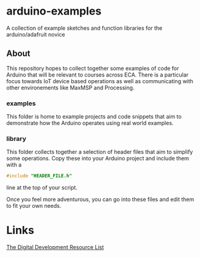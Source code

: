# arduino-examples
A collection of example sketches and function libraries for the arduino/adafruit novice

## About
This repository hopes to collect together some examples of code for Arduino that will be relevant to courses across ECA. There is a particular focus towards IoT device based operations as well as communicating with other environements like MaxMSP and Processing.

### examples
This folder is home to example projects and code snippets that aim to demonstrate how the Arduino operates using real world examples.

### library
This folder collects together a selection of header files that aim to simplify some operations. Copy these into your Arduino project and include them with a 

```c 
#include "HEADER_FILE.h"
``` 

line at the top of your script.

Once you feel more adventurous, you can go into these files and edit them to fit your own needs.

# Links

[The Digital Development Resource List](https://eu01.alma.exlibrisgroup.com/leganto/public/44UOE_INST/lists/18896877830002466?auth=SAML)
